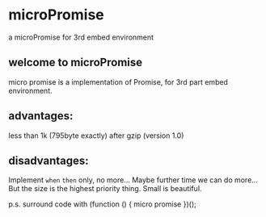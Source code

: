 microPromise
============

a microPromise for 3rd embed environment

welcome to microPromise
-----------------------

micro promise is a implementation of Promise, for 3rd part embed environment.

advantages:
-----------
less than 1k (795byte exactly) after gzip (version 1.0)

disadvantages:
--------------
Implement `when` `then` only, no more...
Maybe further time we can do more...
But the size is the highest priority thing.
Small is beautiful.


p.s. surround code with (function () { micro promise })();
